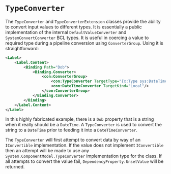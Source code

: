 # `TypeConverter`

The `TypeConverter` and `TypeConverterExtension` classes provide the ability to convert input values to different types. It is essentially a public implementation of the internal `DefaultValueConverter` and `SystemConvertConverter` BCL types. It is useful in coercing a value to required type during a pipeline conversion using `ConverterGroup`. Using it is straightforward: 

```XML
<Label> 
    <Label.Content> 
        <Binding Path="Dob"> 
            <Binding.Converter> 
                <con:ConverterGroup> 
                    <con:TypeConverter TargetType="{x:Type sys:DateTime}"/> 
                    <con:DateTimeConverter TargetKind="Local"/> 
                </con:ConverterGroup> 
            </Binding.Converter> 
        </Binding> 
    </Label.Content> 
</Label>
```

In this highly fabricated example, there is a `Dob` property that is a string when it really should be a `DateTime`. A `TypeConverter` is used to convert the string to a `DateTime` prior to feeding it into a `DateTimeConverter`.

The `TypeConverter` will first attempt to convert data by way of an `IConvertible` implementation. If the value does not implement `IConvertible` then an attempt will be made to use any `System.ComponentModel.TypeConverter` implementation type for the class. If all attempts to convert the value fail, `DependencyProperty.UnsetValue` will be returned.